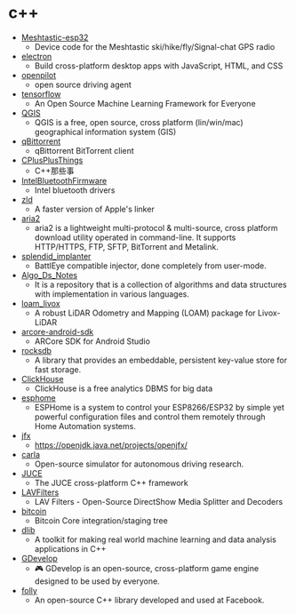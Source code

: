 # c++
- [Meshtastic-esp32](https://github.com/geeksville/Meshtastic-esp32)
  - Device code for the Meshtastic ski/hike/fly/Signal-chat GPS radio
- [electron](https://github.com/electron/electron)
  - Build cross-platform desktop apps with JavaScript, HTML, and CSS
- [openpilot](https://github.com/commaai/openpilot)
  - open source driving agent
- [tensorflow](https://github.com/tensorflow/tensorflow)
  - An Open Source Machine Learning Framework for Everyone
- [QGIS](https://github.com/qgis/QGIS)
  - QGIS is a free, open source, cross platform (lin/win/mac) geographical information system (GIS)
- [qBittorrent](https://github.com/qbittorrent/qBittorrent)
  - qBittorrent BitTorrent client
- [CPlusPlusThings](https://github.com/Light-City/CPlusPlusThings)
  - C++那些事
- [IntelBluetoothFirmware](https://github.com/zxystd/IntelBluetoothFirmware)
  - Intel bluetooth drivers
- [zld](https://github.com/michaeleisel/zld)
  - A faster version of Apple's linker
- [aria2](https://github.com/aria2/aria2)
  - aria2 is a lightweight multi-protocol & multi-source, cross platform download utility operated in command-line. It supports HTTP/HTTPS, FTP, SFTP, BitTorrent and Metalink.
- [splendid_implanter](https://github.com/haram/splendid_implanter)
  - BattlEye compatible injector, done completely from user-mode.
- [Algo_Ds_Notes](https://github.com/jainaman224/Algo_Ds_Notes)
  - It is a repository that is a collection of algorithms and data structures with implementation in various languages.
- [loam_livox](https://github.com/hku-mars/loam_livox)
  - A robust LiDAR Odometry and Mapping (LOAM) package for Livox-LiDAR
- [arcore-android-sdk](https://github.com/google-ar/arcore-android-sdk)
  - ARCore SDK for Android Studio
- [rocksdb](https://github.com/facebook/rocksdb)
  - A library that provides an embeddable, persistent key-value store for fast storage.
- [ClickHouse](https://github.com/ClickHouse/ClickHouse)
  - ClickHouse is a free analytics DBMS for big data
- [esphome](https://github.com/esphome/esphome)
  - ESPHome is a system to control your ESP8266/ESP32 by simple yet powerful configuration files and control them remotely through Home Automation systems.
- [jfx](https://github.com/openjdk/jfx)
  - https://openjdk.java.net/projects/openjfx/
- [carla](https://github.com/carla-simulator/carla)
  - Open-source simulator for autonomous driving research.
- [JUCE](https://github.com/WeAreROLI/JUCE)
  - The JUCE cross-platform C++ framework
- [LAVFilters](https://github.com/Nevcairiel/LAVFilters)
  - LAV Filters - Open-Source DirectShow Media Splitter and Decoders
- [bitcoin](https://github.com/bitcoin/bitcoin)
  - Bitcoin Core integration/staging tree
- [dlib](https://github.com/davisking/dlib)
  - A toolkit for making real world machine learning and data analysis applications in C++
- [GDevelop](https://github.com/4ian/GDevelop)
  - 🎮 GDevelop is an open-source, cross-platform game engine designed to be used by everyone.
- [folly](https://github.com/facebook/folly)
  - An open-source C++ library developed and used at Facebook.
